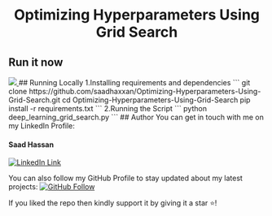 <h1 align="center">Optimizing Hyperparameters Using Grid Search</h1>

## Run it now

<a href="https://colab.research.google.com/drive/1eoSKjy_8u4hxhgl1aq__gMLVb-4WUXlZ" target="_parent">
    <img src="https://colab.research.google.com/assets/colab-badge.svg"/>
</a>
## Running Locally
1.Installing requirements and dependencies
```
git clone https://github.com/saadhaxxan/Optimizing-Hyperparameters-Using-Grid-Search.git
cd Optimizing-Hyperparameters-Using-Grid-Search
pip install -r requirements.txt
```
2.Running the Script
```
python deep_learning_grid_search.py
```
## Author
You can get in touch with me on my LinkedIn Profile:

#### Saad Hassan
[![LinkedIn Link](https://img.shields.io/badge/Connect-saadhaxxan-blue.svg?logo=linkedin&longCache=true&style=social&label=Connect
)](https://www.linkedin.com/in/saadhaxxan)

You can also follow my GitHub Profile to stay updated about my latest projects: [![GitHub Follow](https://img.shields.io/badge/Connect-saadhaxxan-blue.svg?logo=Github&longCache=true&style=social&label=Follow)](https://github.com/saadhaxxan)

If you liked the repo then kindly support it by giving it a star ⭐!
